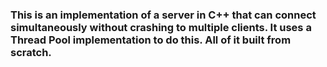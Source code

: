 ### This is an implementation of a server in C++ that can connect simultaneously without crashing to multiple clients. It uses a Thread Pool implementation to do this. All of it built from scratch. 